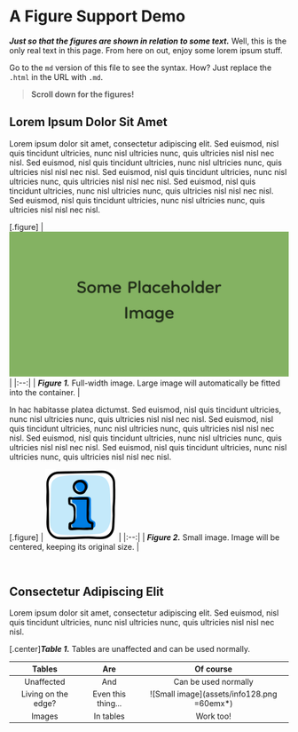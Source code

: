 # A Figure Support Demo

***Just so that the figures are shown in relation to some text.*** Well, this is the only real text in this page. From here on out, enjoy some lorem ipsum stuff.

Go to the `md` version of this file to see the syntax. How? Just replace the `.html` in the URL with `.md`.

> **Scroll down for the figures!**

## Lorem Ipsum Dolor Sit Amet

Lorem ipsum dolor sit amet, consectetur adipiscing elit. Sed euismod, nisl quis tincidunt ultricies, nunc nisl ultricies nunc, quis ultricies nisl nisl nec nisl. Sed euismod, nisl quis tincidunt ultricies, nunc nisl ultricies nunc, quis ultricies nisl nisl nec nisl. Sed euismod, nisl quis tincidunt ultricies, nunc nisl ultricies nunc, quis ultricies nisl nisl nec nisl. Sed euismod, nisl quis tincidunt ultricies, nunc nisl ultricies nunc, quis ultricies nisl nisl nec nisl. Sed euismod, nisl quis tincidunt ultricies, nunc nisl ultricies nunc, quis ultricies nisl nisl nec nisl.

[.figure]
| ![Full-width or large image](assets/placeholder_img.png) |
|:--:|
| ***Figure 1.*** Full-width image. Large image will automatically be fitted into the container. |

In hac habitasse platea dictumst. Sed euismod, nisl quis tincidunt ultricies, nunc nisl ultricies nunc, quis ultricies nisl nisl nec nisl. Sed euismod, nisl quis tincidunt ultricies, nunc nisl ultricies nunc, quis ultricies nisl nisl nec nisl. Sed euismod, nisl quis tincidunt ultricies, nunc nisl ultricies nunc, quis ultricies nisl nisl nec nisl. Sed euismod, nisl quis tincidunt ultricies, nunc nisl ultricies nunc, quis ultricies nisl nisl nec nisl.

[.figure]
| ![Small image](assets/info128.png) |
|:--:|
| ***Figure 2.*** Small image. Image will be centered, keeping its original size. |

</br>

## Consectetur Adipiscing Elit

Lorem ipsum dolor sit amet, consectetur adipiscing elit. Sed euismod, nisl quis tincidunt ultricies, nunc nisl ultricies nunc, quis ultricies nisl nisl nec nisl.

[.center]***Table 1.*** Tables are unaffected and can be used normally.

| Tables | Are | Of course |
|:--:|:--:|:--:|
| Unaffected | And | Can be used normally |
| Living on the edge? | Even this thing... | ![Small image](assets/info128.png =60emx*) |
| Images | In tables | Work too! |

</br>